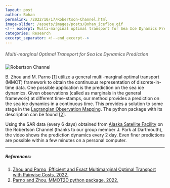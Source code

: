 ```yaml
---
layout: post
author: Bohan
permalink: /2022/10/17/Robertson-Channel.html
image-slider: /assets/images/posts/Bohan_icefloe.gif
<!-- excerpt: Multi-marginal optimal transport for Sea Ice Dynamics Prediction -->
categories: Research
excerpt_separator: <!--end_excerpt-->
---
```



<h5><span style="color:grey">Multi-marginal Optimal Transport for Sea Ice Dynamics Prediction</span></h5>
<!--end_excerpt-->

<img class="img-fluid" src="{{site.baseurl}}/{{page.image-slider}}" alt="Robertson Channel">

B. Zhou and M. Parno \[[1]\] utilize a general multi-marginal optimal transport (MMOT) framework to obtain the continuous representation of discrete-in-time data. One possible application is the prediction on the sea ice dynamics. Given observations (called as marginals in the general framework) at different time-stamps, our method provides a prediction on the sea ice dynamics in a continuous time. This provides a solution to some stage in the [Lagrangian Observation Mapping](https://simda-muri.github.io/challenges/source/descriptions/problem2.html). The python package with its description can be found \[[2]\].

Using the SAR data (every 6 days) obtained from [Alaska Satellite Facility](https://asf.alaska.edu) on the Robertson Channel (thanks to our group member J. Park at Dartmouth), the video shows the prediction dynamics every 2 day. Even finer predictions are possible within a few minutes on a personal computer.

----
##### References:

1. [Zhou and Parno, Efficient and Exact Multimarginal Optimal Transport with Pairwise Costs, 2022.](https://arxiv.org/abs/2208.03025)
2. [Parno and Zhou, MMOT2D python package, 2022.](https://simda-muri.github.io/mmot/)


[1]: https://arxiv.org/abs/2208.03025
[2]: https://simda-muri.github.io/mmot/


